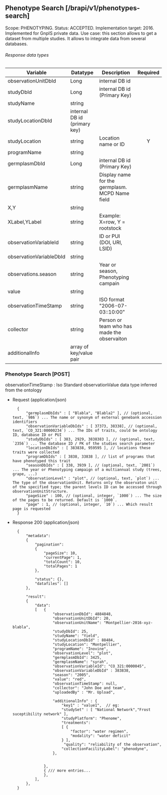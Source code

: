 ## Phenotype Search [/brapi/v1/phenotypes-search]
Scope: PHENOTYPING.
Status: ACCEPTED.
Implementation target: 2016. Implemented for GnpIS private data. 
Use case: this section allows to get a dataset from multiple studies. It allows to integrate data from several databases.

###### Response data types
|Variable|Datatype|Description|Required|  
|------|------|------|:-----:|
|observationUnitDbId|Long|internal DB id ||
|studyDbId|Long|internal DB id (Primary Key)||
|studyName | string |||
|studyLocationDbId| internal DB id (primary key) ||
|studyLocation|string| Location name or ID|Y|
|programName|string|||
|germplasmDbId|Long|internal DB id (Primary Key)||
|germplasmName|string| Display name for the germplasm. MCPD Name field||
|X,Y|string|||
|XLabel,YLabel|string|Example: X=row, Y = rootstock||
|observationVariableId|string| ID or PUI (DOI, URI, LSID)||
|observationVariableDbId | string | ||
|observations.season|string| Year or season, Phenotyping campain||
|value|string|||
|observationTimeStamp|string|ISO format "2006-07-03::10:00"||
|collector|string| Person or team who has made the observaiton||
|additionalInfo|array of key/value pair|||

### Phenotype Search [POST]

observationTimeStamp : Iso Standard
observationValue data type inferred from the ontology 

+ Request (application/json)

        {
            "germplasmDbIds" : [ "Blabla", "Blabla2" ], // (optional, text, `986`) ... The name or synonym of external genebank accession identifiers
            "observationVariableDbIds" : [ 37373, 38338], // (optional, text, `CO_321:00000234`) ... The IDs of traits, could be ontology ID, database ID or PUI
            "studyDbIds" : [ 383, 2929, 3838383 ], // (optional, text, `2356`) ... The database ID / PK of the studies search parameter
            "locationDbIds" : [ 383838, 959595 ], // locations these traits were collected
            "programDbIds" : [ 3838, 33838 ], // list of programs that have phenotyped this trait
            "seasonDbIds" : [ 338, 3939 ], // (optional, text, `2001`) ... The year or Phenotyping campaign of a multiannual study (trees, grape, ...)
            "observationLevel" : "plot", // (optional, text, `plot`) ... The type of the observationUnit. Returns only the observaton unit of the specified type; the parent levels ID can be accessed through observationUnitStructure.
            "pageSize" : 100, // (optional, integer, `1000`) ... The size of the pages to be returned. Default is `1000`.
            "page" : 1, // (optional, integer, `10`) ... Which result page is requested
        }
 
+ Response 200 (application/json)

        {
            "metadata": 
            {
                "pagination": 
                {
                    "pageSize": 10,
                    "currentPage": 1,
                    "totalCount": 10,
                    "totalPages": 1
                },

                "status": {},
                "datafiles": []
            },

            "result": 
            {
                "data": 
                [   {
                        "observationDbId": 4884848,
                        "observationUnitDbId": 20,
                        "observationUnitName": "Montpellier-2016-xyz-blabla",
                        "studyDbId": 25,
                        "studyName": "Yield",
                        "studyLocationDbId" : 88484,
                        "studyLocation": "Montpellier",
                        "programName": "Inovine",
                        "observationLevel": "plot",
                        "germplasmDbId": 3425,
                        "germplasmName": "syrah",
                        "observationVariableId": "CO_321:0000045",
                        "observationVariableDbId" : 383838,
                        "season": "2005",
                        "value": "red",
                        "observationTimeStamp": null,
                        "collector": "John Doe and team",
                        "uploadedBy" : "Mr. Upload",

                        "additionalInfo" : { 
                            "key1" : "value1",  // eg:
                            "studySet" : [ "National Network","Frost suceptibility network" ],
                            "studyPlatform": "Phenome",
                            "treatments": 
                            [ {
                                "factor": "water regimen",
                                "modality": "water deficit"
                            } ],
                             "quality": "reliability of the observation",
                            "collectionFacilityLabel": "phenodyne",
                        },
                               

                    },
                    { /// more entries...
                    },
                ],
            },
        }
    

